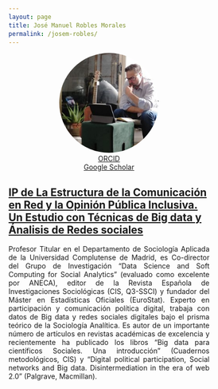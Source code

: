 ```yaml
---
layout: page
title: José Manuel Robles Morales
permalink: /josem-robles/
---
```


<html>
<head>
<style>
* {
  box-sizing: border-box;
}

.column {
  float: left;
  width: 50%;
  padding: 70px;
}

/* Clearfix (clear floats) */
.row::after {
  content: "";
  clear: both;
  display: table;
}
</style>
</head>
<body>


<div style="text-align: center">
<img src="images/jmrobles.jpeg" height="200" width="200" style="border-radius:50%">
<br>
<a href="https://orcid.org/0000-0003-1092-3864" target="_blank" rel="noopener noreferrer" >ORCID</a><br>
<a href="https://scholar.google.es/citations?user=l6IMGLAAAAAJ&hl=es" target="_blank" rel="noopener noreferrer" >Google Scholar</a><br>
</div>
<h2><a href="/discusgroup/proyecto_comunicacion/" >IP de La Estructura de la Comunicación en Red y la Opinión Pública Inclusiva. Un Estudio con Técnicas de Big data y Ánalisis de Redes sociales</a></h2>
<p align="justify">
Profesor Titular en el Departamento de Sociología Aplicada de la Universidad Complutense de Madrid, es Co-director del Grupo de Investigación “Data Science and Soft Computing for Social Analytics” (evaluado como excelente por ANECA), editor de la Revista Española de Investigaciones Sociológicas (CIS, Q3-SSCI) y fundador del Máster en Estadísticas Oficiales (EuroStat).
Experto en participación y comunicación política digital, trabaja con datos de Big data y redes sociales digitales bajo el prisma teórico de la Sociología Analítica. Es autor de un importante número de artículos en revistas académicas de excelencia y recientemente ha publicado los libros “Big data para científicos Sociales. Una introducción” (Cuadernos metodológicos, CIS) y “Digital political participation, Social networks and Big data. Disintermediation in the era of web 2.0” (Palgrave, Macmillan).
</p>
